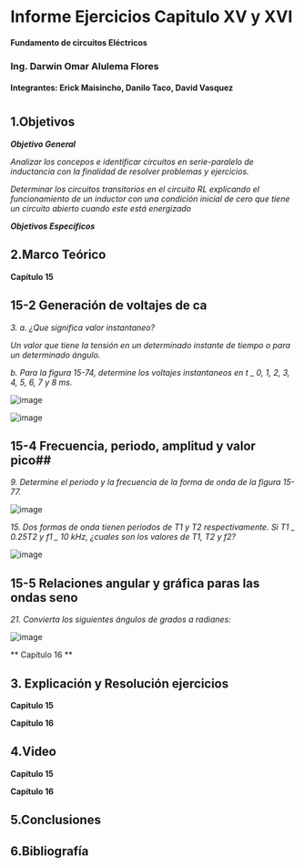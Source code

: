 
##

# Informe Ejercicios Capitulo XV y XVI
#### Fundamento de circuitos Eléctricos 
### Ing. Darwin Omar Alulema Flores

#### Integrantes: Erick Maisincho, Danilo Taco, David Vasquez

#

## 1.Objetivos
***Objetivo General***

_Analizar los concepos e identificar circuitos en serie-paralelo de inductancia con la finalidad de resolver problemas y ejercicios._

_Determinar los circuitos transitorios en el circuito RL explicando el funcionamiento de un inductor con una condición inicial de cero que tiene un circuito abierto cuando este está energizado_

***Objetivos Específicos***

## 2.Marco Teórico

**Capítulo 15**

## 15-2 Generación de voltajes de ca ##

_3. a. ¿Que significa valor instantaneo?_

_Un valor que tiene la tensión en un determinado instante de tiempo o para un determinado ángulo._

_b. Para la figura 15-74, determine los voltajes instantaneos en t _ 0, 1, 2, 3, 4, 5, 6, 7 y 8 ms._

![image](https://user-images.githubusercontent.com/85728185/131851939-3c11767e-6b5d-469c-b1e8-a4bc82da2cb6.png)

![image](https://user-images.githubusercontent.com/85728185/131851982-04c28c71-0f45-46ca-9085-7c292edc1420.png)

## 15-4 Frecuencia, periodo, amplitud y valor pico##

_9. Determine el periodo y la frecuencia de la forma de onda de la figura 15-77._

![image](https://user-images.githubusercontent.com/85728185/131852921-387d11d2-9676-4f34-9501-6a20a14e253d.png)

_15. Dos formas de onda tienen periodos de T1 y T2 respectivamente. Si T1 _ 0.25T2 y f1 _ 10 kHz, ¿cuales son los valores de T1, T2 y f2?_

![image](https://user-images.githubusercontent.com/85728185/131853801-bb8172f1-ae48-403a-be9f-350fdc71d30c.png)

## 15-5 Relaciones angular y gráfica paras las ondas seno ##

_21. Convierta los siguientes ángulos de grados a radianes:_

![image](https://user-images.githubusercontent.com/85728185/131855168-fa70376a-4f8e-497a-b76a-dd70a9ab4504.png)

** Capítulo 16 **


## 3. Explicación y Resolución ejercicios

**Capítulo 15**

**Capítulo 16**


## 4.Video

**Capítulo 15**


**Capítulo 16**


## 5.Conclusiones


## 6.Bibliografía 


















